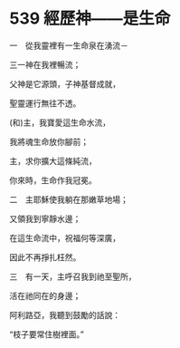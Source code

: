 # 539 經歷神——是生命

一　從我靈裡有一生命泉在湧流－

三一神在我裡暢流；

父神是它源頭，子神基督成就，

聖靈運行無往不透。

(和)主，我寶愛這生命水流，

我將魂生命放你腳前；

主，求你擴大這條純流，

你來時，生命作我冠冕。

二　主耶穌使我躺在那嫩草地場；

又領我到寧靜水邊；

在這生命流中，祝福何等深廣，

因此不再掙扎枉然。

三　有一天，主呼召我到祂至聖所，

活在祂同在的身邊；

阿利路亞，我聽到鼓勵的話說：

“枝子要常住樹裡面。”

